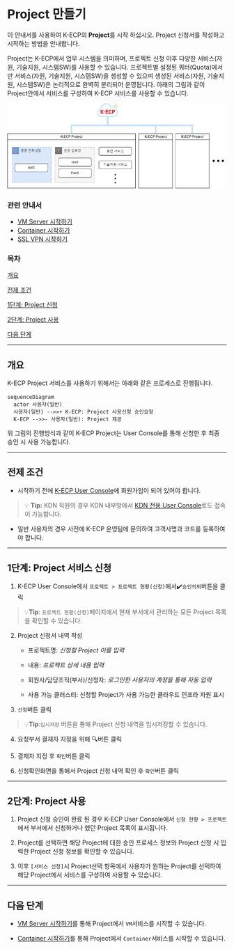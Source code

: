 [문서 최종 수정일자 : 2023-07-31]: # 

[문서 최종 수정자 : 신승규]: # 

# Project 만들기

이 안내서를 사용하여 K-ECP의 **Project**를 시작 하십시오. Project 신청서를 작성하고 시작하는 방법을 안내합니다.

Project는 K-ECP에서 업무 시스템을 의미하며, 프로젝트 신청 이후 다양한 서비스(자원, 기술지원, 시스템SW)를 사용할 수 있습니다. 프로젝트별 설정된 쿼터(Quota)에서만 서비스(자원, 기술지원, 시스템SW)을 생성할 수 있으며 생성된 서비스(자원, 기술지원, 시스템SW)은 논리적으로 완벽히 분리되어 운영됩니다.
아래의 그림과 같이 Project안에서 서비스를 구성하여 K-ECP 서비스를 사용할 수 있습니다.

![concpet_project.PNG](./../resource/concept_project.PNG)

### 관련 안내서

- [VM Server 시작하기](./VirtualMachine_started.md)
- [Container 시작하기](./Container_started.md)
- [SSL VPN 시작하기](./SSLVPN_started.md)

### 목차

[개요](#abstract)

[전제 조건](#precondition)

[1단계: Project 신청](#step1)

[2단계: Project 사용](#step2)

[다음 단계](#nextstep)

---

<span id ="abstract"/>

## 개요

K-ECP Project 서비스를 사용하기 위해서는 아래와 같은 프로세스로 진행됩니다.

```mermaid
sequenceDiagram
  actor 사용자(일반)
  사용자(일반) -->>+ K-ECP: Project 사용신청 승인요청
  K-ECP -->>- 사용자(일반): Project 제공
```

위 그림의 진행방식과 같이 K-ECP Project는 User Console를 통해 신청한 후 최종 승인 시 사용 가능합니다.

---

<span id = "precondition"/>

## 전제 조건

- 시작하기 전에 [K-ECP User Console](https://kecp.kdn.com/mbr/ "인터넷에서 접속 시")에 회원가입이 되어 있어야 합니다.

> :bulb: **Tip:** KDN 직원의 경우 KDN 내부망에서 [KDN 전용 User Console](http://kdnecp.kdn.com:8585/mbr/ "KDN 내부망에서 접속 시")로도 접속이 가능합니다.

* 일반 사용자의 경우 사전에 K-ECP 운영팀에 문의하여 고객사명과 코드를 등록하여야 합니다.

---

<span id = "step1"/>

## 1단계: Project 서비스 신청

1. K-ECP User Console에서 `프로젝트 > 프로젝트 현황(신청)`에서:heavy_check_mark:`승인의뢰`버튼을 클릭

> :bulb:**Tip**: `프로젝트 현황(신청)`페이지에서 현재 부서에서 관리하는 모든 Project 목록을 확인할 수 있습니다.

2. Project 신청서 내역 작성
   
   * 프로젝트명: *신청할 Project 이름 입력*
   
   * 내용: *프로젝트 상세 내용 입력*
   
   * 회원사/담당조직(부서)/신청자: *로그인한 사용자의 계정을 통해 자동 입력*
   
   * 사용 가능 클러스터: 신청할 Project가 사용 가능한 클라우드 인프라 자원 표시

3. `신청`버튼 클릭

> :bulb:**Tip**:`임시저장` 버튼을 통해 Project 신청 내역을 임시저장할 수 있습니다.

4. 요청부서 결재자 지정을 위해 :mag:버튼 클릭

5. 결재자 지정 후 `확인`버튼 클릭

6. 신청확인화면을 통해서 Project 신청 내역 확인 후 `확인`버튼 클릭

---

<span id ="step2"/>

## 2단계: Project 사용

1. Project 신청 승인이 완료 된 경우 K-ECP User Console에서 `신청 현황 > 프로젝트`에서 부서에서 신청하거나 했던 Project 목록이 표시됩니다.

2. Project를 선택하면 해당 Project에 대한 승인 프로세스 정보와 Project 신청 시 입력한 Project 신청 정보를 확인할 수 있습니다.

3. 이후 `[서비스 신청]`시 Project선택 항목에서 사용자가 원하는 Project를 선택하여 해당 Project에서 서비스를 구성하여 사용할 수 있습니다.

---

<span id ="nextstep"/>

## 다음 단계

- [VM Server 시작하기](./VirtualMachine_started.md)를 통해 Project에서 `VM`서비스를 시작할 수 있습니다.

- [Container 시작하기](./Container_started.md)를 통해 Project에서 `Container`서비스를 시작할 수 있습니다.
